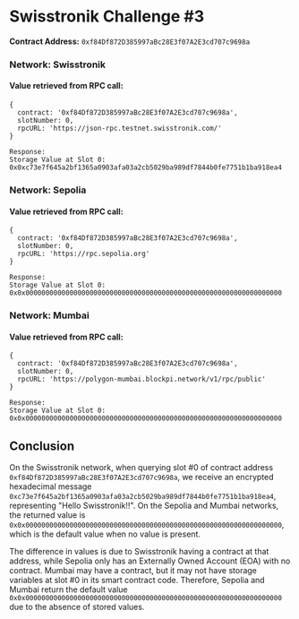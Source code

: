 # Swisstronik Challenge #3

**Contract Address:** `0xf84Df872D385997aBc28E3f07A2E3cd707c9698a`

### Network: Swisstronik

#### Value retrieved from RPC call:

```shell
{
  contract: '0xf84Df872D385997aBc28E3f07A2E3cd707c9698a',
  slotNumber: 0,
  rpcURL: 'https://json-rpc.testnet.swisstronik.com/'
}

Response:
Storage Value at Slot 0: 0x0xc73e7f645a2bf1365a0903afa03a2cb5029ba989df7844b0fe7751b1ba918ea4
```

### Network: Sepolia

#### Value retrieved from RPC call:

```shell
{
  contract: '0xf84Df872D385997aBc28E3f07A2E3cd707c9698a',
  slotNumber: 0,
  rpcURL: 'https://rpc.sepolia.org'
}

Response:
Storage Value at Slot 0: 0x0x0000000000000000000000000000000000000000000000000000000000000000
```

### Network: Mumbai

#### Value retrieved from RPC call:

```shell
{
  contract: '0xf84Df872D385997aBc28E3f07A2E3cd707c9698a',
  slotNumber: 0,
  rpcURL: 'https://polygon-mumbai.blockpi.network/v1/rpc/public'
}

Response:
Storage Value at Slot 0: 0x0x0000000000000000000000000000000000000000000000000000000000000000
```

## Conclusion

On the Swisstronik network, when querying slot #0 of contract address `0xf84Df872D385997aBc28E3f07A2E3cd707c9698a`, we receive an encrypted hexadecimal message `0xc73e7f645a2bf1365a0903afa03a2cb5029ba989df7844b0fe7751b1ba918ea4`, representing "Hello Swisstronik!!".
On the Sepolia and Mumbai networks, the returned value is `0x0x0000000000000000000000000000000000000000000000000000000000000000`, which is the default value when no value is present.

The difference in values is due to Swisstronik having a contract at that address, while Sepolia only has an Externally Owned Account (EOA) with no contract. Mumbai may have a contract, but it may not have storage variables at slot #0 in its smart contract code. Therefore, Sepolia and Mumbai return the default value `0x0x0000000000000000000000000000000000000000000000000000000000000000` due to the absence of stored values.
